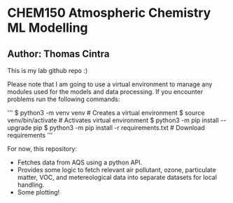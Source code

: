 # CHEM150 Atmospheric Chemistry ML Modelling
## Author: Thomas Cintra

This is my lab github repo :) 

Please note that I am going to use a virtual environment to manage any modules used for the models and data processing. If you encounter problems run the following commands:

'''
$ python3 -m venv venv # Creates a virtual environment
$ source venv/bin/activate # Activates virtual environment
$ python3 -m pip install --upgrade pip
$ python3 -m pip install -r requirements.txt # Download requirements
'''

For now, this repository:

<ul>
    <li>Fetches data from AQS using a python API.</li>
    <li>Provides some logic to fetch relevant air pollutant, ozone, particulate matter, VOC, and metereological data into separate datasets for local handling.</li>
    <li>Some plotting!</li>
</li>
